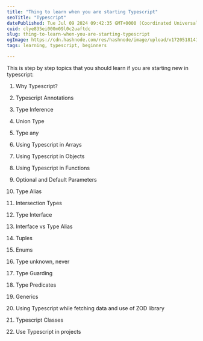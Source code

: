 ```yaml
---
title: "Thing to learn when you are starting Typescript"
seoTitle: "Typescript"
datePublished: Tue Jul 09 2024 09:42:35 GMT+0000 (Coordinated Universal Time)
cuid: clye835ei000m09l0c2uaftdc
slug: thing-to-learn-when-you-are-starting-typescript
ogImage: https://cdn.hashnode.com/res/hashnode/image/upload/v1720518141857/0739847e-05d1-443f-b71b-7ddc961e53e1.png
tags: learning, typescript, beginners

---
```


This is step by step topics that you should learn if you are starting new in typescript:

1. Why Typescript?
    
2. Typescript Annotations
    
3. Type Inference
    
4. Union Type
    
5. Type any
    
6. Using Typescript in Arrays
    
7. Using Typescript in Objects
    
8. Using Typescript in Functions
    
9. Optional and Default Parameters
    
10. Type Alias
    
11. Intersection Types
    
12. Type Interface
    
13. Interface vs Type Alias
    
14. Tuples
    
15. Enums
    
16. Type unknown, never
    
17. Type Guarding
    
18. Type Predicates
    
19. Generics
    
20. Using Typescript while fetching data and use of ZOD library
    
21. Typescript Classes
    
22. Use Typescript in projects